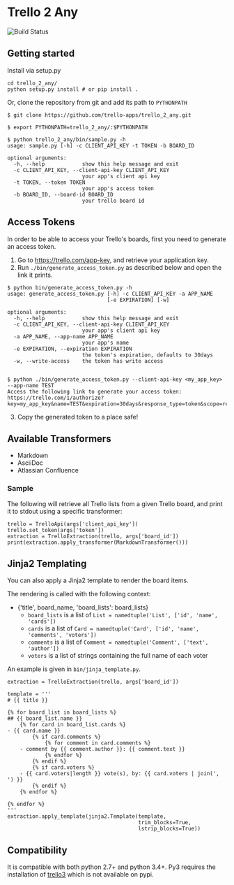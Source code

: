 # Trello 2 Any

![Build Status](https://www.chadimasri.com/jenkins/buildStatus/icon?job=trello-to-any)

## Getting started

Install via setup.py

```
cd trello_2_any/
python setup.py install # or pip install .
```

Or, clone the repository from git and add its path to `PYTHONPATH`

```
$ git clone https://github.com/trello-apps/trello_2_any.git

$ export PYTHONPATH=trello_2_any/:$PYTHONPATH

$ python trello_2_any/bin/sample.py -h
usage: sample.py [-h] -c CLIENT_API_KEY -t TOKEN -b BOARD_ID

optional arguments:
  -h, --help            show this help message and exit
  -c CLIENT_API_KEY, --client-api-key CLIENT_API_KEY
                        your app's client api key
  -t TOKEN, --token TOKEN
                        your app's access token
  -b BOARD_ID, --board-id BOARD_ID
                        your trello board id
```

## Access Tokens

In order to be able to access your Trello's boards, first you need to generate an access token.

1. Go to https://trello.com/app-key, and retrieve your application key.
2. Run `./bin/generate_access_token.py` as described below and open the link it prints.

```
$ python bin/generate_access_token.py -h
usage: generate_access_token.py [-h] -c CLIENT_API_KEY -a APP_NAME
                                [-e EXPIRATION] [-w]

optional arguments:
  -h, --help            show this help message and exit
  -c CLIENT_API_KEY, --client-api-key CLIENT_API_KEY
                        your app's client api key
  -a APP_NAME, --app-name APP_NAME
                        your app's name
  -e EXPIRATION, --expiration EXPIRATION
                        the token's expiration, defaults to 30days
  -w, --write-access    the token has write access


$ python ./bin/generate_access_token.py --client-api-key <my_app_key> --app-name TEST
Access the following link to generate your access token:
https://trello.com/1/authorize?key=my_app_key&name=TEST&expiration=30days&response_type=token&scope=read
```

3. Copy the generated token to a place safe!

## Available Transformers

- Markdown
- AsciiDoc
- Atlassian Confluence 

### Sample

The following will retrieve all Trello lists from a given Trello board, and print it to stdout using a specific transformer:

```
trello = TrelloApi(args['client_api_key'])
trello.set_token(args['token'])
extraction = TrelloExtraction(trello, args['board_id'])
print(extraction.apply_transformer(MarkdownTransformer()))
```

## Jinja2 Templating

You can also apply a Jinja2 template to render the board items.

The rendering is called with the following context:
- {'title', board_name, 'board_lists': board_lists}
    - `board_lists` is a list of `List = namedtuple('List', ['id', 'name', 'cards'])`
    - `cards` is a list of `Card = namedtuple('Card', ['id', 'name', 'comments', 'voters'])`
    - `comments` is a list of `Comment = namedtuple('Comment', ['text', 'author'])`
    - `voters` is a list of strings containing the full name of each  voter

An example is given in `bin/jinja_template.py`.

```
extraction = TrelloExtraction(trello, args['board_id'])

template = '''
# {{ title }}

{% for board_list in board_lists %}
## {{ board_list.name }}
    {% for card in board_list.cards %}
- {{ card.name }}
        {% if card.comments %}
            {% for comment in card.comments %}
    - comment by {{ comment.author }}: {{ comment.text }}
            {% endfor %}
        {% endif %}
        {% if card.voters %}
    - {{ card.voters|length }} vote(s), by: {{ card.voters | join(', ') }}
        {% endif %}
    {% endfor %}

{% endfor %}
'''
extraction.apply_template(jinja2.Template(template,
                                          trim_blocks=True,
                                          lstrip_blocks=True))
```

## Compatibility

It is compatible with both python 2.7+ and python 3.4+.
Py3 requires the installation of [trello3](https://github.com/waynew/trello3) which is not available on pypi.
